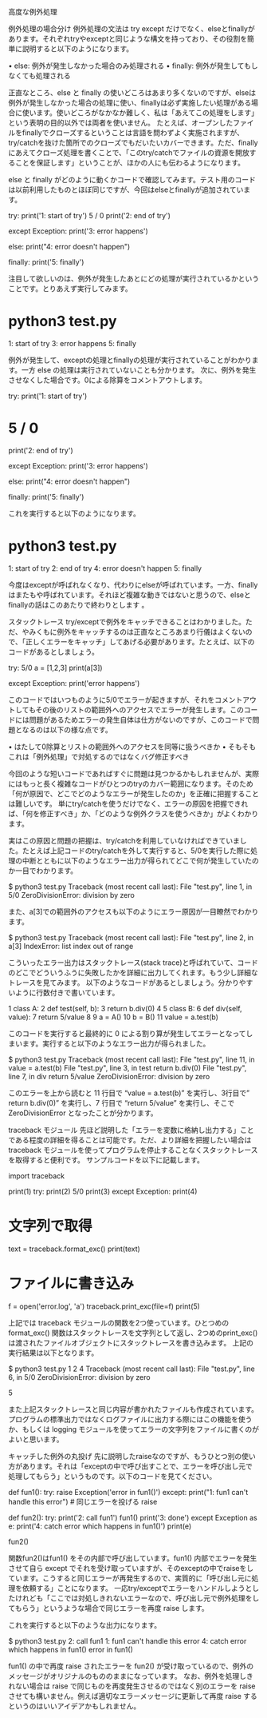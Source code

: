 高度な例外処理

例外処理の場合分け
例外処理の文法は try except だけでなく、elseとfinallyがあります。それぞれtryやexceptと同じような構文を持っており、その役割を簡単に説明すると以下のようになります。

•	else: 例外が発生しなかった場合のみ処理される
•	finally: 例外が発生してもしなくても処理される

正直なところ、else と finally の使いどころはあまり多くないのですが、elseは例外が発生しなかった場合の処理に使い、finallyは必ず実施したい処理がある場合に使います。使いどころがなかなか難しく、私は「あえてこの処理をします」という表明の目的以外では両者を使いません。
たとえば、オープンしたファイルをfinallyでクローズするということは言語を問わずよく実施されますが、try/catchを抜けた箇所でのクローズでもだいたいカバーできます。ただ、finallyにあえてクローズ処理を書くことで、「このtry/catchでファイルの資源を開放することを保証します」ということが、ほかの人にも伝わるようになります。

else と finally がどのように動くかコードで確認してみます。テスト用のコードは以前利用したものとほぼ同じですが、今回はelseとfinallyが追加されています。

try:
  print('1: start of try')
  5 / 0
  print('2: end of try')

except Exception:
  print('3: error happens')

else:
  print("4: error doesn't happen")

finally:
  print('5: finally')

注目して欲しいのは、例外が発生したあとにどの処理が実行されているかということです。とりあえず実行してみます。

# python3 test.py
1: start of try
3: error happens
5: finally

例外が発生して、exceptの処理とfinallyの処理が実行されていることがわかります。一方 else の処理は実行されていないことも分かります。
 次に、例外を発生させなくした場合です。0による除算をコメントアウトします。

try:
  print('1: start of try')
  # 5 / 0
  print('2: end of try')

except Exception:
  print('3: error happens')

else:
  print("4: error doesn't happen")

finally:
  print('5: finally')

これを実行すると以下のようになります。

# python3 test.py
1: start of try
2: end of try
4: error doesn't happen
5: finally

今度はexceptが呼ばれなくなり、代わりにelseが呼ばれています。一方、finallyはまたもや呼ばれています。それほど複雑な動きではないと思うので、elseとfinallyの話はこのあたりで終わりとします 。

スタックトレース
try/exceptで例外をキャッチできることはわかりました。ただ、やみくもに例外をキャッチするのは正直なところあまり行儀はよくないので、「正しくエラーをキャッチ」してあげる必要があります。たとえば、以下のコードがあるとしましょう。

try:
    5/0
    a = [1,2,3]
    print(a[3])

except Exception:
    print('error happens')

このコードではいつものように5/0でエラーが起きますが、それをコメントアウトしてもその後のリストの範囲外へのアクセスでエラーが発生します。このコードには問題があるためエラーの発生自体は仕方がないのですが、このコードで問題となるのは以下の様な点です。

•	はたして0除算とリストの範囲外へのアクセスを同等に扱うべきか
•	そもそもこれは「例外処理」で対処するのではなくバグ修正すべき

今回のような短いコードであればすぐに問題は見つかるかもしれませんが、実際にはもっと長く複雑なコードがひとつのtryのカバー範囲になります。そのため「何が原因で、どこでどのようなエラーが発生したのか」を正確に把握することは難しいです。 単にtry/catchを使うだけでなく、エラーの原因を把握できれば、「何を修正すべき」か、「どのような例外クラスを使うべきか」がよくわかります。

実はこの原因と問題の把握は、try/catchを利用していなければできていました。たとえば上記コードのtry/catchを外して実行すると、5/0を実行した際に処理の中断とともに以下のようなエラー出力が得られてどこで何が発生していたのか一目でわかります。

$ python3 test.py
Traceback (most recent call last):
  File "test.py", line 1, in <module>
    5/0
ZeroDivisionError: division by zero

また、a[3]での範囲外のアクセスも以下のようにエラー原因が一目瞭然でわかります。

$ python3 test.py
Traceback (most recent call last):
  File "test.py", line 2, in <module>
    a[3]
IndexError: list index out of range

こういったエラー出力はスタックトレース(stack trace)と呼ばれていて、コードのどこでどういうふうに失敗したかを詳細に出力してくれます。もう少し詳細なトレースを見てみます。
以下のようなコードがあるとしましょう。分かりやすいように行数付きで書いています。

 1    class A:
 2      def test(self, b):
 3        return b.div(0)
 4
 5    class B:
 6      def div(self, value):
 7        return 5/value
 8
 9    a = A()
10    b = B()
11    value = a.test(b)

このコードを実行すると最終的に 0 による割り算が発生してエラーとなってしまいます。実行すると以下のようなエラー出力が得られました。

$ python3 test.py
Traceback (most recent call last):
  File "test.py", line 11, in <module>
    value = a.test(b)
  File "test.py", line 3, in test
    return b.div(0)
  File "test.py", line 7, in div
    return 5/value
ZeroDivisionError: division by zero

このエラーを上から読むと 11 行目で “value = a.test(b)” を実行し、3行目で” return b.div(0)” を実行し、7 行目で “return 5/value” を実行し、そこで ZeroDivisionError となったことが分かります。

traceback モジュール
先ほど説明した「エラーを変数に格納し出力する」ことである程度の詳細を得ることは可能です。ただ、より詳細を把握したい場合は traceback モジュールを使ってプログラムを停止することなくスタックトレースを取得すると便利です。
サンプルコードを以下に記載します。

import traceback

print(1)
try:
  print(2)
  5/0
  print(3)
except Exception:
  print(4)
  # 文字列で取得
  text = traceback.format_exc()
  print(text)
  # ファイルに書き込み
  f = open('error.log', 'a')
  traceback.print_exc(file=f)
print(5)

上記では traceback モジュールの関数を2つ使っています。ひとつめの format_exc() 関数はスタックトレースを文字列として返し、2つめのprint_exc() は渡されたファイルオブジェクトにスタックトレースを書き込みます。
上記の実行結果は以下となります。

$ python3 test.py
1
2
4
Traceback (most recent call last):
  File "test.py", line 6, in <module>
    5/0
ZeroDivisionError: division by zero

5

また上記スタックトレースと同じ内容が書かれたファイルも作成されています。プログラムの標準出力ではなくログファイルに出力する際にはこの機能を使うか、もしくは logging モジュールを使ってエラーの文字列をファイルに書くのがよいと思います。

キャッチした例外の丸投げ
先に説明したraiseなのですが、もうひとつ別の使い方があります。それは「exceptの中で呼び出すことで、エラーを呼び出し元で処理してもらう」というものです。以下のコードを見てください。

def fun1():
  try:
    raise Exception('error in fun1()')
  except:
    print("1: fun1 can't handle this error")
    # 同じエラーを投げる
    raise

def fun2():
  try:
    print('2: call fun1')
    fun1()
    print('3: done')
  except Exception as e:
    print('4: catch error which happens in fun1()')
    print(e)

fun2()

関数fun2()はfun1() をその内部で呼び出しています。fun1() 内部でエラーを発生させて自ら except でそれを受け取っていますが、そのexceptの中でraiseをしています。こうすると同じエラーが再発生するので、実質的に「呼び出し元に処理を依頼する」ことになります。
一応try/exceptでエラーをハンドルしようとしたけれども「ここでは対処しきれないエラーなので、呼び出し元で例外処理をしてもらう」というような場合で同じエラーを再度 raise します。

これを実行すると以下のような出力になります。

$ python3 test.py
2: call fun1
1: fun1 can't handle this error
4: catch error which happens in fun1()
error in fun1()

fun1() の中で再度 raise されたエラーを fun2() が受け取っているので、例外のメッセージがオリジナルのもののままになっています。
なお、例外を処理しきれない場合は raise で同じものを再度発生させるのではなく別のエラーを raise させても構いません。例えば適切なエラーメッセージに更新して再度 raise するというのはいいアイデアかもしれません。
